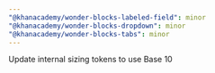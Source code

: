 ```yaml
---
"@khanacademy/wonder-blocks-labeled-field": minor
"@khanacademy/wonder-blocks-dropdown": minor
"@khanacademy/wonder-blocks-tabs": minor
---
```


Update internal sizing tokens to use Base 10
